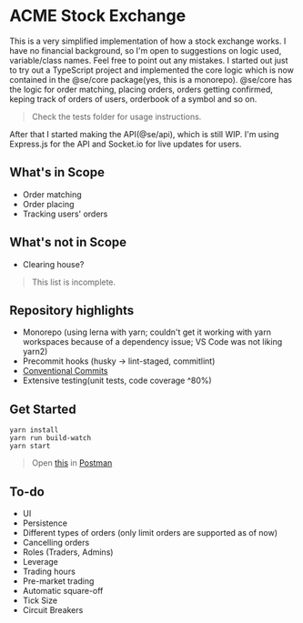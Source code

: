 # ACME Stock Exchange
This is a very simplified implementation of how a stock exchange works. I have no financial background, so I'm open to suggestions on logic used, variable/class names. Feel free to point out any mistakes.
I started out just to try out a TypeScript project and implemented the core logic which is now contained in the @se/core package(yes, this is a monorepo).
@se/core has the logic for order matching, placing orders, orders getting confirmed, keping track of orders of users, orderbook of a symbol and so on.
> Check the tests folder for usage instructions.

After that I started making the API(@se/api), which is still WIP. I'm using Express.js for the API and Socket.io for live updates for users.

## What's in Scope
- Order matching
- Order placing
- Tracking users' orders

## What's not in Scope
- Clearing house?
> This list is incomplete.

## Repository highlights
- Monorepo (using lerna with yarn; couldn't get it working with yarn workspaces because of a dependency issue; VS Code was not liking yarn2)
- Precommit hooks (husky -> lint-staged, commitlint)
- [Conventional Commits](https://www.conventionalcommits.org/)
- Extensive testing(unit tests, code coverage ^80%)

## Get Started
```
yarn install
yarn run build-watch
yarn start
```
> Open [this](packages/api/docs/se_api.postman_collection.json) in [Postman](https://www.postman.com/)

## To-do
 - UI
 - Persistence
 - Different types of orders (only limit orders are supported as of now)
 - Cancelling orders
 - Roles (Traders, Admins)
 - Leverage
 - Trading hours
 - Pre-market trading
 - Automatic square-off
 - Tick Size
 - Circuit Breakers
